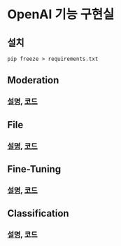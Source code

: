 # OpenAI 기능 구현실

## 설치

```
pip freeze > requirements.txt
```

## Moderation

### [설명](https://github.com/MinyShrimp/OpenAI-Playground/blob/main/docs/OpenAI_Moderation.md), [코드](moderation.py)

## File

### [설명](https://github.com/MinyShrimp/OpenAI-Playground/blob/main/docs/OpenAI_FineTuning_API.md), [코드](files.py)

## Fine-Tuning

### [설명](https://github.com/MinyShrimp/OpenAI-Playground/blob/main/docs/OpenAI_FineTuning.md), [코드](fine_tuning.py)

## Classification

### [설명](https://github.com/MinyShrimp/OpenAI-Playground/blob/main/docs/OpenAI_Classification.md), 코드